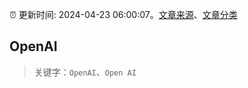 :alarm_clock: 更新时间: 2024-04-23 06:00:07。[文章来源](/README.md)、[文章分类](/TAGS.md)

## OpenAI


> 关键字：`OpenAI`、`Open AI`



